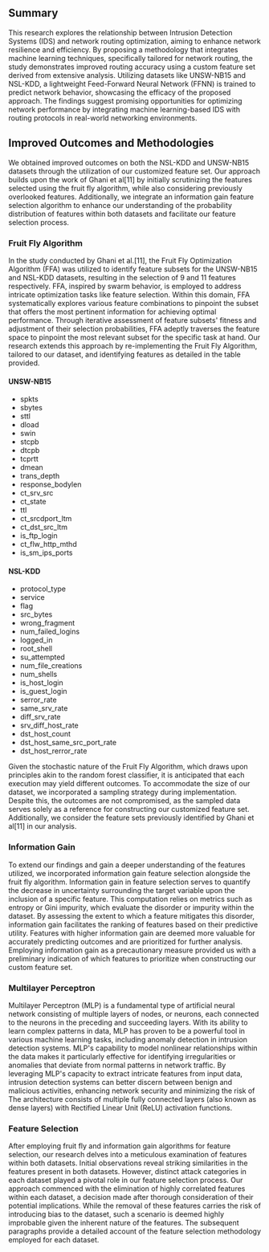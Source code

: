 ## Summary
This research explores the relationship between Intrusion Detection Systems (IDS) and network routing optimization, aiming to enhance network resilience and efficiency. By proposing a methodology that integrates machine learning techniques, specifically tailored for network routing, the study demonstrates improved routing accuracy using a custom feature set derived from extensive analysis. Utilizing datasets like UNSW-NB15 and NSL-KDD, a lightweight Feed-Forward Neural Network (FFNN) is trained to predict network behavior, showcasing the efficacy of the proposed approach. The findings suggest promising opportunities for optimizing network performance by integrating machine learning-based IDS with routing protocols in real-world networking environments.

## Improved Outcomes and Methodologies

We obtained improved outcomes on both the NSL-KDD and UNSW-NB15 datasets through the utilization of our customized feature set. Our approach builds upon the work of Ghani et al[11] by initially scrutinizing the features selected using the fruit fly algorithm, while also considering previously overlooked features. Additionally, we integrate an information gain feature selection algorithm to enhance our understanding of the probability distribution of features within both datasets and facilitate our feature selection process.

### Fruit Fly Algorithm

In the study conducted by Ghani et al.[11], the Fruit Fly Optimization Algorithm (FFA) was utilized to identify feature subsets for the UNSW-NB15 and NSL-KDD datasets, resulting in the selection of 9 and 11 features respectively. FFA, inspired by swarm behavior, is employed to address intricate optimization tasks like feature selection. Within this domain, FFA systematically explores various feature combinations to pinpoint the subset that offers the most pertinent information for achieving optimal performance. Through iterative assessment of feature subsets' fitness and adjustment of their selection probabilities, FFA adeptly traverses the feature space to pinpoint the most relevant subset for the specific task at hand. Our research extends this approach by re-implementing the Fruit Fly Algorithm, tailored to our dataset, and identifying features as detailed in the table provided.

#### UNSW-NB15
* spkts
* sbytes
* sttl
* dload
* swin
* stcpb
* dtcpb
* tcprtt
* dmean
* trans_depth
* response_bodylen
* ct_srv_src
* ct_state
* ttl
* ct_srcdport_ltm
* ct_dst_src_ltm
* is_ftp_login
* ct_flw_http_mthd
* is_sm_ips_ports

#### NSL-KDD
* protocol_type
* service
* flag
* src_bytes
* wrong_fragment
* num_failed_logins
* logged_in
* root_shell
* su_attempted
* num_file_creations
* num_shells
* is_host_login
* is_guest_login
* serror_rate
* same_srv_rate
* diff_srv_rate
* srv_diff_host_rate
* dst_host_count
* dst_host_same_src_port_rate
* dst_host_rerror_rate

Given the stochastic nature of the Fruit Fly Algorithm, which draws upon principles akin to the random forest classifier, it is anticipated that each execution may yield different outcomes. To accommodate the size of our dataset, we incorporated a sampling strategy during implementation. Despite this, the outcomes are not compromised, as the sampled data serves solely as a reference for constructing our customized feature set. Additionally, we consider the feature sets previously identified by Ghani et al[11] in our analysis.

### Information Gain

To extend our findings and gain a deeper understanding of the features utilized, we incorporated information gain feature selection alongside the fruit fly algorithm. Information gain in feature selection serves to quantify the decrease in uncertainty surrounding the target variable upon the inclusion of a specific feature. This computation relies on metrics such as entropy or Gini impurity, which evaluate the disorder or impurity within the dataset. By assessing the extent to which a feature mitigates this disorder, information gain facilitates the ranking of features based on their predictive utility. Features with higher information gain are deemed more valuable for accurately predicting outcomes and are prioritized for further analysis. Employing information gain as a precautionary measure provided us with a preliminary indication of which features to prioritize when constructing our custom feature set.

### Multilayer Perceptron

Multilayer Perceptron (MLP) is a fundamental type of artificial neural network consisting of multiple layers of nodes, or neurons, each connected to the neurons in the preceding and succeeding layers. With its ability to learn complex patterns in data, MLP has proven to be a powerful tool in various machine learning tasks, including anomaly detection in intrusion detection systems. MLP's capability to model nonlinear relationships within the data makes it particularly effective for identifying irregularities or anomalies that deviate from normal patterns in network traffic. By leveraging MLP's capacity to extract intricate features from input data, intrusion detection systems can better discern between benign and malicious activities, enhancing network security and minimizing the risk of The architecture consists of multiple fully connected layers (also known as dense layers) with Rectified Linear Unit (ReLU) activation functions.

### Feature Selection

After employing fruit fly and information gain algorithms for feature selection, our research delves into a meticulous examination of features within both datasets. Initial observations reveal striking similarities in the features present in both datasets. However, distinct attack categories in each dataset played a pivotal role in our feature selection process. Our approach commenced with the elimination of highly correlated features within each dataset, a decision made after thorough consideration of their potential implications. While the removal of these features carries the risk of introducing bias to the dataset, such a scenario is deemed highly improbable given the inherent nature of the features. The subsequent paragraphs provide a detailed account of the feature selection methodology employed for each dataset.
